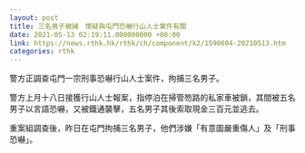 ```yaml
---
layout: post
title: 三名男子被捕　懷疑與屯門恐嚇行山人士案件有關
date: 2021-05-13 02:19:11.000000000 +08:00
link: https://news.rthk.hk/rthk/ch/component/k2/1590604-20210513.htm
categories: rthk
---
```


警方正調查屯門一宗刑事恐嚇行山人士案件，拘捕三名男子。

警方上月十八日接獲行山人士報案，指停泊在掃管笏路的私家車被鎖，其間被五名男子以言語恐嚇，又被鐵通襲擊，五名男子其後索取現金三百元並逃去。

重案組調查後，昨日在屯門拘捕三名男子，他們涉嫌「有意圖嚴重傷人」及「刑事恐嚇」。
